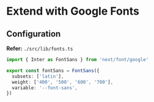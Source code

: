 # Extend with Google Fonts

## Configuration

**Refer:** `./src/lib/fonts.ts`

```ts
import { Inter as FontSans } from 'next/font/google'

export const fontSans = FontSans({
  subsets: ['latin'],
  weight: ['400', '500', '600', '700'],
  variable: '--font-sans',
})
```
